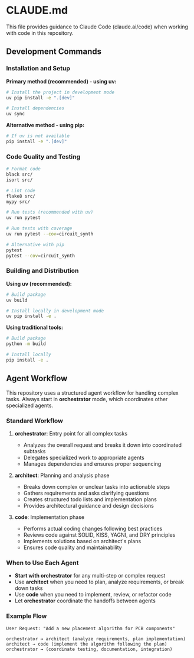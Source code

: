 # CLAUDE.md

This file provides guidance to Claude Code (claude.ai/code) when working with code in this repository.

## Development Commands

### Installation and Setup

**Primary method (recommended) - using uv:**
```bash
# Install the project in development mode
uv pip install -e ".[dev]"

# Install dependencies
uv sync
```

**Alternative method - using pip:**
```bash
# If uv is not available
pip install -e ".[dev]"
```

### Code Quality and Testing
```bash
# Format code
black src/
isort src/

# Lint code
flake8 src/
mypy src/

# Run tests (recommended with uv)
uv run pytest

# Run tests with coverage
uv run pytest --cov=circuit_synth

# Alternative with pip
pytest
pytest --cov=circuit_synth
```

### Building and Distribution

**Using uv (recommended):**
```bash
# Build package
uv build

# Install locally in development mode
uv pip install -e .
```

**Using traditional tools:**
```bash
# Build package
python -m build

# Install locally
pip install -e .
```

## Agent Workflow

This repository uses a structured agent workflow for handling complex tasks. Always start in **orchestrator** mode, which coordinates other specialized agents.

### Standard Workflow

1. **orchestrator**: Entry point for all complex tasks
   - Analyzes the overall request and breaks it down into coordinated subtasks
   - Delegates specialized work to appropriate agents
   - Manages dependencies and ensures proper sequencing

2. **architect**: Planning and analysis phase
   - Breaks down complex or unclear tasks into actionable steps
   - Gathers requirements and asks clarifying questions
   - Creates structured todo lists and implementation plans
   - Provides architectural guidance and design decisions

3. **code**: Implementation phase  
   - Performs actual coding changes following best practices
   - Reviews code against SOLID, KISS, YAGNI, and DRY principles
   - Implements solutions based on architect's plans
   - Ensures code quality and maintainability

### When to Use Each Agent

- **Start with orchestrator** for any multi-step or complex request
- Use **architect** when you need to plan, analyze requirements, or break down tasks
- Use **code** when you need to implement, review, or refactor code
- Let **orchestrator** coordinate the handoffs between agents

### Example Flow

```
User Request: "Add a new placement algorithm for PCB components"

orchestrator → architect (analyze requirements, plan implementation)
architect → code (implement the algorithm following the plan)  
orchestrator → (coordinate testing, documentation, integration)
```
